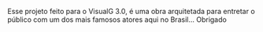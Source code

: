 Esse projeto feito para o VisualG 3.0, é uma obra arquitetada para entretar o público com um dos mais famosos atores aqui no Brasil... Obrigado

